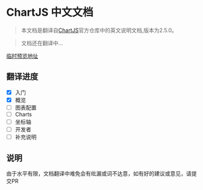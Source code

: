# ChartJS 中文文档

> 本文档是翻译自[ChartJS](https://github.com/chartjs/Chart.js/tree/v2.5.0/docs)官方仓库中的英文说明文档,版本为2.5.0。

> 文档还在翻译中...

[临时预览地址](http://chartjs-doc.abingoal.com/)

## 翻译进度
- [x] 入门
- [x] 概览
- [ ] 图表配置
- [ ] Charts
- [ ] 坐标轴
- [ ] 开发者
- [ ] 补充说明

## 说明
由于水平有限，文档翻译中难免会有纰漏或词不达意，如有好的建议或意见，请提交PR

